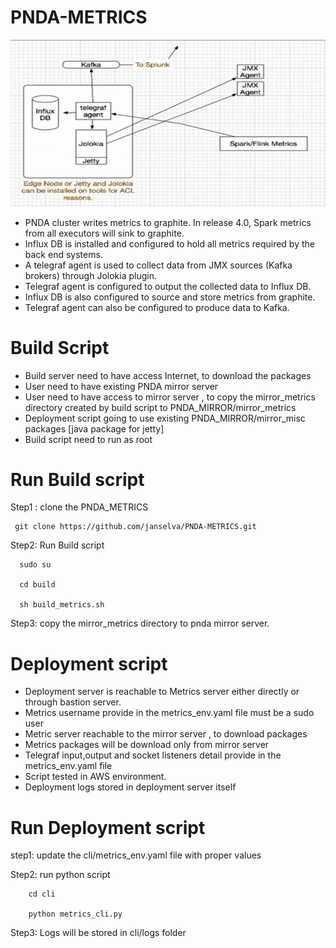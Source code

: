 # PNDA-METRICS

![](pnda-metrics.png)


* PNDA cluster writes metrics to graphite.  In release 4.0, Spark metrics from all executors will sink to graphite.  
* Influx DB is installed and configured to hold all metrics required by the  back end systems.
* A telegraf agent is used to collect data from JMX sources (Kafka brokers) through Jolokia plugin. 
* Telegraf agent is configured to output the collected data to Influx DB.   
* Influx DB is also configured to source and store metrics from graphite.
* Telegraf agent can also be configured to produce data to Kafka.

# Build Script
* Build server need to have access Internet, to download the packages
* User need to have existing PNDA mirror server
* User need to have access to mirror server , to copy the mirror_metrics  directory created by build script to PNDA_MIRROR/mirror_metrics
* Deployment script going to use existing PNDA_MIRROR/mirror_misc packages [java package for jetty]
* Build script need to run as root
 
# Run Build script

Step1 : clone the PNDA_METRICS 
 
     git clone https://github.com/janselva/PNDA-METRICS.git
 
Step2: Run Build script
 
      sudo su
     
      cd build 
 
      sh build_metrics.sh
 
Step3: copy the mirror_metrics directory to pnda mirror server.
 
 
 
# Deployment script
 
* Deployment server is reachable to Metrics server either directly or through bastion server.
* Metrics username provide in the metrics_env.yaml file must be a sudo user
* Metric server reachable to the mirror server , to download packages
* Metrics packages will be download only from mirror server
* Telegraf input,output and socket listeners detail provide in the metrics_env.yaml file
* Script tested in AWS environment.
* Deployment logs stored in deployment server itself

# Run Deployment script

step1: update the cli/metrics_env.yaml file with proper values

Step2:  run python script

        
        
        cd cli

        python metrics_cli.py

Step3: Logs will be stored in cli/logs folder


